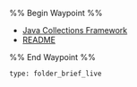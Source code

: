 %% Begin Waypoint %%
- [Java Collections Framework](./Java%20Collections%20Framework.md)
- [README](./README.md)

%% End Waypoint %%

```ccard
type: folder_brief_live
```

